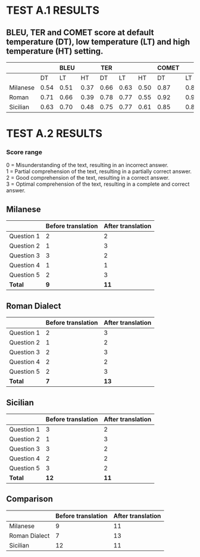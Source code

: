 # TEST A.1 RESULTS
## BLEU, TER and COMET score at default temperature (DT), low temperature (LT) and high temperature (HT) setting.


|              |       |  BLEU |       | TER   |       |       | COMET |       |       |
|--------------|-------|-------|-------|-------|-------|-------|-------|-------|-------|
|              | DT    | LT    | HT    | DT    | LT    | HT    | DT    | LT    | HT    |
| Milanese     | 0.54  | 0.51  | 0.37  | 0.66  | 0.63  | 0.50  | 0.87  | 0.86  | 0.84  |
| Roman        | 0.71  | 0.66  | 0.39  | 0.78  | 0.77  | 0.55  | 0.92  | 0.92  | 0.85  |
| Sicilian     | 0.63  | 0.70  | 0.48  | 0.75  | 0.77  | 0.61  | 0.85  | 0.84  | 0.80  |


# TEST A.2 RESULTS

### Score range
0 = Misunderstanding of the text, resulting in an incorrect answer.  
1 = Partial comprehension of the text, resulting in a partially correct answer.  
2 = Good comprehension of the text, resulting in a correct answer.  
3 = Optimal comprehension of the text, resulting in a complete and correct answer.  


## Milanese

|               |  Before translation |  After translation  |
|---------------|---------------------|---------------------|
| Question 1    |          2          |          2          |
| Question 2    |          1          |          3          |
| Question 3    |          3          |          2          |
| Question 4    |          1          |          1          |
| Question 5    |          2          |          3          |
| **Total**         |          **9**          |          **11**          |


## Roman Dialect

|               |  Before translation |  After translation  |
|---------------|---------------------|---------------------|
| Question 1    |          2          |          3          |
| Question 2    |          1          |          2          |
| Question 3    |          2          |          3          |
| Question 4    |          2          |          2          |
| Question 5    |          2          |          3          |
| **Total**         |          **7**          |          **13**          |


## Sicilian

|               |  Before translation |  After translation  |
|---------------|---------------------|---------------------|
| Question 1    |          3          |          2          |
| Question 2    |          1          |          3          |
| Question 3    |          3          |          2          |
| Question 4    |          2          |          2          |
| Question 5    |          3          |          2          |
| **Total**         |          **12**          |          **11**          |


## Comparison


|               |  Before translation |  After translation  |
|---------------|---------------------|---------------------|
| Milanese      |           9         |          11         |
| Roman Dialect |           7         |          13         |
| Sicilian      |          12         |          11         |
